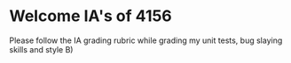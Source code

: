 # Welcome IA's of 4156

Please follow the IA grading rubric while grading my unit tests, bug slaying skills and style B) 
